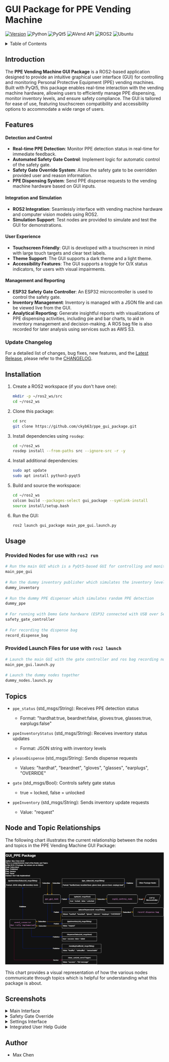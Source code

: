 # GUI Package for PPE Vending Machine

[![Version](https://img.shields.io/badge/Version-0.10.1-blue)](CHANGELOG.md#latest-release)
![Python](https://img.shields.io/badge/Python-3.10.12-blue?logo=python&logoColor=white)
![PyQt5](https://img.shields.io/badge/PyQt5-5.15.6-blue?logo=qt&logoColor=white)
![AVend API](https://img.shields.io/badge/AVend%20API-v1.2.2-blue?logo=data:image/svg+xml;base64,PHN2ZyB4bWxucz0iaHR0cDovL3d3dy53My5vcmcvMjAwMC9zdmciIHZpZXdCb3g9IjAgMCAyNCAyNCI+PHBhdGggZmlsbD0id2hpdGUiIGQ9Ik0xMiAyQzYuNDggMiAyIDYuNDggMiAxMnM0LjQ4IDEwIDEwIDEwIDEwLTQuNDggMTAtMTBTMTcuNTIgMiAxMiAyek0xMiAyMGMtNC40MiAwLTgtMy41OC04LThzMy41OC04IDgtOCA4IDMuNTggOCA4LTMuNTggOC04IDh6Ii8+PC9zdmc+)
![ROS2](https://img.shields.io/badge/ROS2-Humble-orange?logo=ros&logoColor=white)
![Ubuntu](https://img.shields.io/badge/Ubuntu-22.04-orange?logo=ubuntu&logoColor=white)

<details>

<summary>Table of Contents</summary>

- [Introduction](#introduction)
- [Features](#features)
- [Update Changelog](#update-changelog)
- [Installation](#installation)
- [Usage](#usage)
- [Topics](#topics)
- [Node and Topic Relationships](#node-and-topic-relationships)
- [Screenshots](#screenshots)
- [Author](#author)

</details>

## Introduction

The **PPE Vending Machine GUI Package** is a ROS2-based application designed to provide an intuitive graphical user interface (GUI) for controlling and monitoring Personal Protective Equipment (PPE) vending machines. Built with PyQt5, this package enables real-time interaction with the vending machine hardware, allowing users to efficiently manage PPE dispensing, monitor inventory levels, and ensure safety compliance. The GUI is tailored for ease of use, featuring touchscreen compatibility and accessibility options to accommodate a wide range of users.

## Features

#### Detection and Control

- **Real-time PPE Detection**: Monitor PPE detection status in real-time for immediate feedback.
- **Automated Safety Gate Control**: Implement logic for automatic control of the safety gate.
- **Safety Gate Override System**: Allow the safety gate to be overridden provided user and reason information.
- **PPE Dispensing System**: Send PPE dispense requests to the vending machine hardware based on GUI inputs.

#### Integration and Simulation

- **ROS2 Integration**: Seamlessly interface with vending machine hardware and computer vision models using ROS2.
- **Simulation Support**: Test nodes are provided to simulate and test the GUI for demonstrations.

#### User Experience

- **Touchscreen Friendly**: GUI is developed with a touchscreen in mind with large touch targets and clear text labels.
- **Theme Support**: The GUI supports a dark theme and a light theme.
- **Accessibility Features**: The GUI supports a toggle for O/X status indicators, for users with visual impairments.

#### Management and Reporting

- **ESP32 Safety Gate Controller**: An ESP32 microcontroller is used to control the safety gate.
- **Inventory Management**: Inventory is managed with a JSON file and can be viewed live from the GUI.
- **Analytical Reporting**: Generate insightful reports with visualizations of PPE dispensing activities, including pie and bar charts, to aid in inventory management and decision-making. A ROS bag file is also recorded for later analysis using services such as AWS S3.

### Update Changelog

For a detailed list of changes, bug fixes, new features, and the [Latest Release](CHANGELOG.md#latest-release), please refer to the [CHANGELOG](CHANGELOG.md).

## Installation

1. Create a ROS2 workspace (if you don't have one):

    ```bash
    mkdir -p ~/ros2_ws/src
    cd ~/ros2_ws
    ```

2. Clone this package:

    ```bash
    cd src
    git clone https://github.com/ckyb63/ppe_gui_package.git
    ```

3. Install dependencies using `rosdep`:

    ```bash
    cd ~/ros2_ws
    rosdep install --from-paths src --ignore-src -r -y
    ```

4. Install additional dependencies:

    ```bash
    sudo apt update
    sudo apt install python3-pyqt5
    ```

5. Build and source the workspace:

    ```bash
    cd ~/ros2_ws
    colcon build --packages-select gui_package --symlink-install
    source install/setup.bash
    ```

6. Run the GUI:

    ```bash
    ros2 launch gui_package main_ppe_gui.launch.py
    ```

## Usage

### Provided Nodes for use with ```ros2 run```

```bash
# Run the main GUI which is a PyQt5-based GUI for controlling and monitoring the PPE vending machine
main_ppe_gui

# Run the dummy inventory publisher which simulates the inventory level of the PPE vending machine
dummy_inventory

# Run the dummy PPE dispenser which simulates random PPE detection
dummy_ppe

# For running with Demo Gate hardware (ESP32 connected with USB over Serial)
safety_gate_controller

# For recording the dispense bag
record_dispense_bag
```

### Provided Launch Files for use with ```ros2 launch```

```bash
# Launch the main GUI with the gate controller and ros bag recording node
main_ppe_gui.launch.py

# Launch the dummy nodes together
dummy_nodes.launch.py
```

## Topics

- `ppe_status` (std_msgs/String): Receives PPE detection status
  - Format: "hardhat:true, beardnet:false, gloves:true, glasses:true, earplugs:false"

- `ppeInventoryStatus` (std_msgs/String): Receives inventory status updates
  - Format: JSON string with inventory levels

- `pleaseDispense` (std_msgs/String): Sends dispense requests
  - Values: "hardhat", "beardnet", "gloves", "glasses", "earplugs", "OVERRIDE"

- `gate` (std_msgs/Bool): Controls safety gate status
  - true = locked, false = unlocked

- `ppeInventory` (std_msgs/String): Sends inventory update requests
  - Value: "request"

## Node and Topic Relationships

The following chart illustrates the current relationship between the nodes and topics in the PPE Vending Machine GUI Package:

![Node and Topic Chart](images/GUI_ROS2_Node_NT.png)

This chart provides a visual representation of how the various nodes communicate through topics which is helpful for understanding what this package is about.

## Screenshots

<details>
<summary>Main Interface</summary>

<table>
<tr>
    <td width="50%"><img src="images/main_gui_window_101.png" width="100%" style="max-width:400px"/></td>
    <td width="50%"><img src="images/dark_theme_with_OX_101.png" width="100%" style="max-width:400px"/></td>
</tr>
<tr>
    <td><em>Standard interface with PPE status indicators</em></td>
    <td><em>Dark theme with accessibility features</em></td>
</tr>
</table>

</details>

<details>
<summary>Safety Gate Override</summary>

![Override Dialog](images/override_content_101.png)

*Enhanced override page with user authentication and reason tracking*

</details>

<details>
<summary>Settings Interface</summary>

<table>
<tr>
    <td width="50%"><img src="images/settings_appearance.png" width="100%" style="max-width:400px"/></td>
    <td width="50%"><img src="images/settings_inventory_75.png" width="100%" style="max-width:400px"/></td>
</tr>
<tr>
    <td><em>Main settings configuration panel</em></td>
    <td><em>Inventory management settings</em></td>
</tr>
</table>

<table>
<tr>
    <td width="50%"><img src="images/settings_timing_75.png" width="100%" style="max-width:400px"/></td>
    <td width="50%"><img src="images/settings_override_log_75.png" width="100%" style="max-width:400px"/></td>
</tr>
<tr>
    <td><em>System timing and delay settings</em></td>
    <td><em>Override logging and configuration</em></td>
</tr>
</table>

<table>
<tr>
    <td width="50%"><img src="images/settings_info.png" width="100%" style="max-width:400px"/></td>
    <td width="50%"><img src="images/settings_report.png" width="100%" style="max-width:400px"/></td>
</tr>
<tr>
    <td><em>Settings tab Info</em></td>
    <td><em>Dispensing report and analytics</em></td>
</tr>
</table>

</details>

<details>
<summary>Integrated User Help Guide</summary>

![User Help Guide](images/user_help_content_77a.png)

*Comprehensive user help guide with feature explanations*

</details>

## Author

- Max Chen
